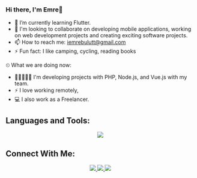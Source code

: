 ### Hi there, I'm Emre👋

- 🌱 I’m currently learning Flutter.
- 👯 I'm looking to collaborate on developing mobile applications, working on web development projects and creating exciting software projects.
- 📫 How to reach me: iemrebulutt@gmail.com
- ⚡ Fun fact: I like camping, cycling, reading books

⏲ What we are doing now:
- 👨🏼‍🤝‍👨🏻 I'm developing projects with PHP, Node.js, and Vue.js with my team.
- ⚡ I love working remotely,
- 💻 I also work as a Freelancer.

## Languages and Tools:
<p align="center">
  <a href="#">
    <img src="https://skillicons.dev/icons?i=php,laravel,vue,nodejs,express,flutter,dart,html,css,js,jquery,docker,git" />
  </a>
</p>

## Connect With Me: 
<p align="center">
  <a href="https://www.linkedin.com/in/iemrebulut/" target="_blank">
    <img src="https://img.shields.io/badge/LinkedIn-0077B5?style=for-the-badge&logo=linkedin&logoColor=white" />
  </a>
  <a href="https://instagram.com/iemrebulut" target="_blank">
    <img src="https://img.shields.io/badge/Instagram-E4405F?style=for-the-badge&logo=instagram&logoColor=white" />
  </a>
  <a href="https://medium.com/@iemrebulut" target="_blank">
    <img src="https://img.shields.io/badge/Medium-12100E?style=for-the-badge&logo=medium&logoColor=white" />
  </a>
</p> 
